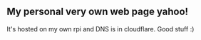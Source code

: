 ## My personal very own web page yahoo!

It's hosted on my own rpi and DNS is in cloudflare. Good stuff :)
